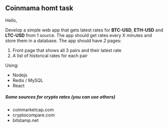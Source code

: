 ## Coinmama homt task

Hello,

Develop a simple web app that gets latest rates for **BTC-USD**, **ETH-USD** and **LTC-USD**
from 1 source.
The app should get rates every X minutes
and store them in a database.
The app should have *2* pages:
1. Front page that shows all 3 pairs and their latest rate
2. A list of historical rates for each pair

Using:
* Nodejs
* Redis / MySQL
* React 

##### Some sources for crypto rates (you can use others)
* coinmarketcap.com
* cryptocompare.com
* bitstamp.net
